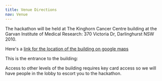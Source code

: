 ```yaml
---
title: Venue Directions
nav: Venue
---
```


The hackathon will be held at The Kinghorn Cancer Centre building at the Garvan Institute of Medical Research: 370 Victoria Dr, Darlinghurst NSW 2010.

Here's a [link for the location of the building on google maps](https://maps.app.goo.gl/aFByJfyT8XjFKHts5)

This is the entrance to the building:

<!-- {% include figure.html img="TKCC_entrance.png" %} -->


Access to other levels of the building requires key card access so we will have people in the lobby to escort you to the hackathon.